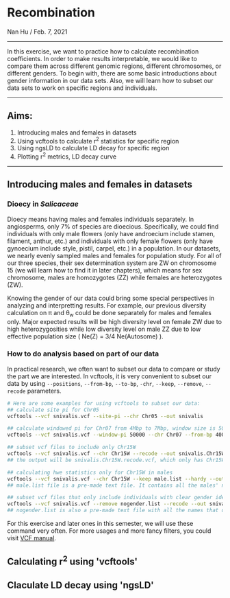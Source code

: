 # Recombination
Nan Hu / Feb. 7, 2021

---

In this exercise, we want to practice how to calculate recombination coefficients. In order to make results interpretable, we would like to compare them across different genomic regions, different chromosomes, or different genders. To begin with, there are some basic introductions about gender information in our data sets. Also, we will learn how to subset our data sets to work on specific regions and individuals.

---
## Aims:
1. Introducing males and females in datasets
2. Using vcftools to calculate r<sup>2</sup> statistics for specific region
3. Using ngsLD to calculate LD decay for specific region
4. Plotting r<sup>2</sup> metrics, LD decay curve
---
## Introducing males and females in datasets
### Dioecy in *Salicaceae*
Dioecy means having males and females individuals separately. In angiosperms, only 7% of species are dioecious. Specifically, we could find individuals with only male flowers (only have androecium include stamen, filament, anthur, etc.) and individuals with only female flowers (only have gynoecium include style, pistil, carpel, etc.) in a population. In our datasets, we nearly evenly sampled males and females for population study. For all of our three species, their sex determination system are ZW on chromosome 15 (we will learn how to find it in later chapters), which means for sex chromosome, males are homozygotes (ZZ) while females are heterozygotes (ZW). 

Knowing the gender of our data could bring some special perspectives in analyzing and interpretting results. For example, our previous diversity calculation on π and θ<sub>w</sub> could be done separately for males and females only. Major expected results will be high diversity level on female ZW due to high heterozygosities while low diversity level on male ZZ due to low effective population size ( Ne(Z) = 3/4 Ne(Autosome) ).

### How to do analysis based on part of our data
In practical research, we often want to subset our data to compare or study the part we are interested. In vcftools, it is very convenient to subset our data by using `--positions`, `--from-bp`, `--to-bp`, `-chr`, `--keep`, `--remove`, `--recode` parameters.
```bash
# Here are some examples for using vcftools to subset our data:
## calculate site pi for Chr05
vcftools --vcf snivalis.vcf --site-pi --chr Chr05 --out snivalis

## calculate windowed pi for Chr07 from 4Mbp to 7Mbp, window size is 50k
vcftools --vcf snivalis.vcf --window-pi 50000 --chr Chr07 --from-bp 4000000 --to-bp 7000000 --out snivalis

## subset vcf files to include only Chr15W
vcftools --vcf snivalis.vcf --chr Chr15W --recode --out snivalis.Chr15W
## the output will be snivalis.Chr15W.recode.vcf, which only has Chr15W.

## calculating hwe statistics only for Chr15W in males
vcftools --vcf snivalis.vcf --chr Chr15W --keep male.list --hardy --out snivalis
## male.list file is a pre-made text file. It contains all the males' names with each name in a line.

## subset vcf files that only include individuals with clear gender identifications
vcftools --vcf snivalis.vcf --remove nogender.list --recode --out snivalis.clean
## nogender.list is also a pre-made text file with all the names that do not have a gender identification.
```

For this exercise and later ones in this semester, we will use these command very often. For more usages and more fancy filters, you could visit [VCF manual](http://vcftools.sourceforge.net/man_latest.html).
## Calculating r<sup>2</sup> using 'vcftools'


## Claculate LD decay using 'ngsLD'

